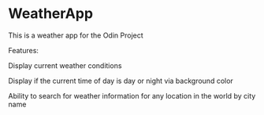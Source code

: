 # WeatherApp
This is a weather app for the Odin Project

Features:

Display current weather conditions

Display if the current time of day is day or night via background color

Ability to search for weather information for any location in the world by city name
